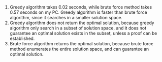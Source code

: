 1. Greedy algorithm takes 0.02 seconds, while brute force method takes 0.57 seconds on my PC. Greedy algorithm is faster than brute force algorithm, since it searches in a smaller solution space. 
2. Greedy algorithm does not return the optimal solution, because greedy algorithm only search in a subset of solution space, and it does not guarantee an optimal solution exists in the subset, unless a proof can be established.
3. Brute force algorithm returns the optimal solution, because brute force method enumerates the entire solution space, and can guarantee an optimal solution. 